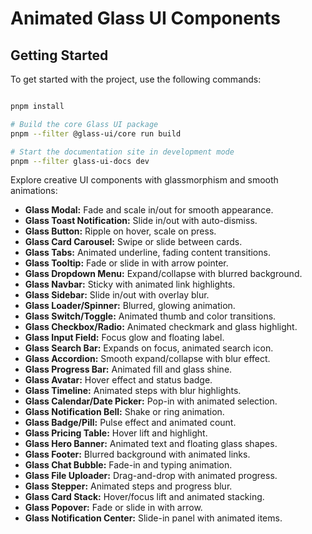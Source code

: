 # Animated Glass UI Components

## Getting Started
To get started with the project, use the following commands:

```bash

pnpm install

# Build the core Glass UI package
pnpm --filter @glass-ui/core run build

# Start the documentation site in development mode
pnpm --filter glass-ui-docs dev
```

Explore creative UI components with glassmorphism and smooth animations:

- **Glass Modal:** Fade and scale in/out for smooth appearance.
- **Glass Toast Notification:** Slide in/out with auto-dismiss.
- **Glass Button:** Ripple on hover, scale on press.
- **Glass Card Carousel:** Swipe or slide between cards.
- **Glass Tabs:** Animated underline, fading content transitions.
- **Glass Tooltip:** Fade or slide in with arrow pointer.
- **Glass Dropdown Menu:** Expand/collapse with blurred background.
- **Glass Navbar:** Sticky with animated link highlights.
- **Glass Sidebar:** Slide in/out with overlay blur.
- **Glass Loader/Spinner:** Blurred, glowing animation.
- **Glass Switch/Toggle:** Animated thumb and color transitions.
- **Glass Checkbox/Radio:** Animated checkmark and glass highlight.
- **Glass Input Field:** Focus glow and floating label.
- **Glass Search Bar:** Expands on focus, animated search icon.
- **Glass Accordion:** Smooth expand/collapse with blur effect.
- **Glass Progress Bar:** Animated fill and glass shine.
- **Glass Avatar:** Hover effect and status badge.
- **Glass Timeline:** Animated steps with blur highlights.
- **Glass Calendar/Date Picker:** Pop-in with animated selection.
- **Glass Notification Bell:** Shake or ring animation.
- **Glass Badge/Pill:** Pulse effect and animated count.
- **Glass Pricing Table:** Hover lift and highlight.
- **Glass Hero Banner:** Animated text and floating glass shapes.
- **Glass Footer:** Blurred background with animated links.
- **Glass Chat Bubble:** Fade-in and typing animation.
- **Glass File Uploader:** Drag-and-drop with animated progress.
- **Glass Stepper:** Animated steps and progress blur.
- **Glass Card Stack:** Hover/focus lift and animated stacking.
- **Glass Popover:** Fade or slide in with arrow.
- **Glass Notification Center:** Slide-in panel with animated items.



